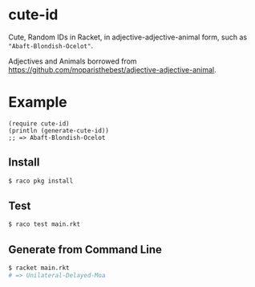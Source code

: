 cute-id
=======

Cute, Random IDs in Racket, in adjective-adjective-animal form, such as
`"Abaft-Blondish-Ocelot"`.

Adjectives and Animals borrowed from https://github.com/moparisthebest/adjective-adjective-animal.

# Example

``` racket
(require cute-id)
(println (generate-cute-id))
;; => Abaft-Blondish-Ocelot
```


## Install 

``` sh
$ raco pkg install
```


## Test

``` sh
$ raco test main.rkt
```


## Generate from Command Line

``` sh
$ racket main.rkt
# => Unilateral-Delayed-Moa
```
